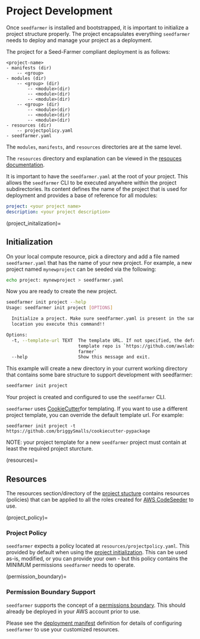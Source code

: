 # Project Development

Once `seedfarmer` is installed and bootstrapped, it is important to initialize a project structure properly.  The project encapsulates everything `seedfarmer` needs to deploy and manage your project as a deployment.

The project for a Seed-Farmer compliant deployment is as follows:

```
<project-name>
- manifests (dir)
    -- <group>
- modules (dir)
    -- <group> (dir)
        -- <module>(dir)
        -- <module>(dir)
        -- <module>(dir)
    -- <group> (dir)
        -- <module>(dir)
        -- <module>(dir)
        -- <module>(dir)
- resources (dir)
    -- projectpolicy.yaml
- seedfarmer.yaml
```
The `modules`, `manifests`, and `resources` directories are at the same level. 

The `resources` directory and explanation can be viewed in the [resouces documentation](resources).

It is important to have the ```seedfarmer.yaml``` at the root of your project.  This allows the `seedfarmer` CLI to be executed anywhere within the project subdirectories.  Its content defines the name of the project that is used for deployment and provides a base of reference for all modules:
```yaml
project: <your project name>
description: <your project description>
```

(project_initalization)=
## Initialization
On your local compute resource, pick a directory and add a file named `seedfarmer.yaml` that has the name of your new project.  For example, a new project named `mynewproject` can be seeded via the following:
```bash
echo project: mynewproject > seedfarmer.yaml
```


Now you are ready to create the new project.  

```bash
seedfarmer init project --help
Usage: seedfarmer init project [OPTIONS]

  Initialize a project. Make sure seedfarmer.yaml is present in the same
  location you execute this command!!

Options:
  -t, --template-url TEXT  The template URL. If not specified, the default
                           template repo is `https://github.com/awslabs/seed-
                           farmer`
  --help                   Show this message and exit.
```
This example will create a new directory in your current working directory that contains some bare structure to support development with seedfarmer:

```bash
seedfarmer init project
```
Your project is created and configured to use the `seedfarmer` CLI.

`seedfarmer` uses [CookieCutter](cookiecutter.md)for templating.
If you want to use a different project template, you can override the default template url. For example:
```
seedfarmer init project -t https://github.com/briggySmalls/cookiecutter-pypackage
```
NOTE: your project template for a new `seedfarmer` project must contain at least the required project sturcture.


(resources)=
## Resources

The resources section/directory of the [project stucture](project_structure.md) contains resources (policies) that can be applied to all the roles created for [AWS CodeSeeder](https://aws-codeseeder.readthedocs.io/en/latest/) to use.

(project_policy)=
### Project Policy
`seedfarmer` expects a policy located at `resources/projectpolicy.yaml`.  This provided by default when using the [project initialization](cookiecutter_new_project).  This can be used as-is, modified, or you can provide your own - but this policy contains the MINIMUM permissions `seedfarmer` needs to operate.

(permission_boundary)=
### Permission Boundary Support
`seedfarmer` supports the concept of a [permissions boundary](https://docs.aws.amazon.com/IAM/latest/UserGuide/access_policies_boundaries.html).  This should already be deployed in your AWS account prior to use.


Please see the [deployment manifest](deployment_manifest) definition for details of configuring `seedfarmer` to use your customized resources.

